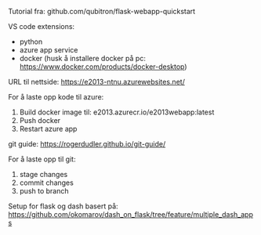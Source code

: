 Tutorial fra: github.com/qubitron/flask-webapp-quickstart

VS code extensions:
* python
* azure app service
* docker (husk å installere docker på pc: https://www.docker.com/products/docker-desktop)

URL til nettside: https://e2013-ntnu.azurewebsites.net/

For å laste opp kode til azure:
1. Build docker image til: e2013.azurecr.io/e2013webapp:latest
2. Push docker
3. Restart azure app

git guide: https://rogerdudler.github.io/git-guide/

For å laste opp til git:
1. stage changes
2. commit changes
3. push to branch

Setup for flask og dash basert på:
https://github.com/okomarov/dash_on_flask/tree/feature/multiple_dash_apps